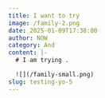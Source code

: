 ```yaml
---
title: I want to try
image: /family-2.png
date: 2025-01-09T17:38:00
author: NOW
category: And
content: |-
  # I am trying .

  ![](/family-small.png)
slug: testing-yo-5
---
```


